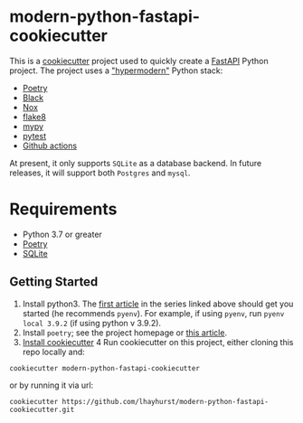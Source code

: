 
# modern-python-fastapi-cookiecutter

This is a [cookiecutter](https://github.com/cookiecutter/cookiecutter) project used to quickly create a [FastAPI](https://fastapi.tiangolo.com/) Python project. The project uses a ["hypermodern"](https://medium.com/@cjolowicz/hypermodern-python-d44485d9d769) Python stack:
* [Poetry](https://python-poetry.org/) 
* [Black](https://github.com/psf/black)
* [Nox](https://nox.thea.codes/en/stable/)
* [flake8](https://flake8.pycqa.org/en/latest/)
* [mypy](http://mypy-lang.org/)
* [pytest](https://docs.pytest.org/en/6.2.x/)
* [Github actions](https://docs.github.com/en/actions)

At present, it only supports `SQLite` as a database backend. In future releases, it will support both `Postgres` and `mysql`.

# Requirements
* Python 3.7 or greater
* [Poetry](https://python-poetry.org/) 
* [SQLite](https://www.sqlite.org/index.html)

## Getting Started

1. Install python3. The [first article]((https://cjolowicz.github.io/posts/hypermodern-python-01-setup/)) in the series linked above should get you started (he recommends `pyenv`). For example, if using `pyenv`, run `pyenv local 3.9.2` (if using python v 3.9.2).
2. Install `poetry`; see the project homepage or [this article](https://cjolowicz.github.io/posts/hypermodern-python-01-setup/).
3. [Install cookiecutter](https://cookiecutter.readthedocs.io/en/latest/installation.html)
4 Run cookiecutter on this project, either cloning this repo locally and:
```shell
cookiecutter modern-python-fastapi-cookiecutter
```
or by running it via url:
```shell
cookiecutter https://github.com/lhayhurst/modern-python-fastapi-cookiecutter.git

```
